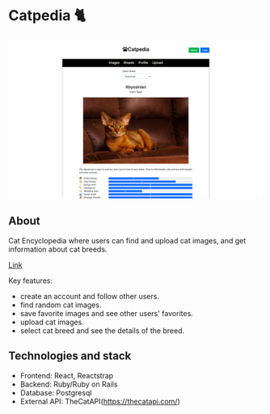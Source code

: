 # Catpedia 🐈
![screenshot](./screenshot.png)

## About
Cat Encyclopedia where users can find and upload cat images, and get information about cat breeds.

[Link](https://catpedia-app.herokuapp.com/)

Key features:

* create an account and follow other users.
* find random cat images.
* save favorite images and see other users' favorites.
* upload cat images.
* select cat breed and see the details of the breed.

## Technologies and stack

* Frontend: React, Reactstrap
* Backend: Ruby/Ruby on Rails
* Database: Postgresql
* External API: TheCatAPI(https://thecatapi.com/)
